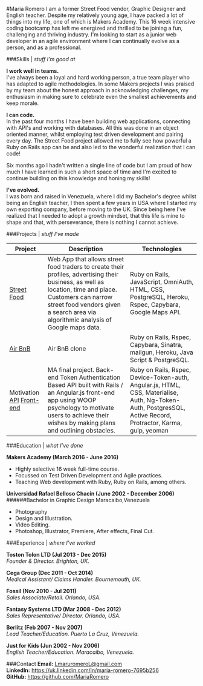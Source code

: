 
#Maria Romero
I am a former Street Food vendor, Graphic Designer and English teacher. Despite my relatively young age, I have packed a lot of things into my life, one of which is Makers Academy. This 16 week intensive coding bootcamp has left me energized and thrilled to be joining a fun, challenging and thriving industry. I'm looking to start as a junior web developer in an agile environment where I can continually evolve as a person, and as a professional.

###Skills | *stuff I’m good at*

**I work well in teams.**<br />
I've always been a loyal and hard working person, a true team player who has adapted to agile methodologies. In some Makers projects I was praised by my team about the honest approach in acknowledging challenges, my enthusiasm in making sure to celebrate even the smallest achievements and keep morale.

**I can code.**<br />
In the past four months I have been building web applications, connecting with API's and working with databases. All this was done in an object oriented manner, whilst employing test driven development and pairing every day. The Street Food project allowed me to fully see how powerful a Ruby on Rails app can be and also led to the wonderful realization that I can code!

Six months ago I hadn't written a single line of code but I am proud of how much I have learned in such a short space of time and I'm excited to continue building on this knowledge and honing my skills!

**I've evolved.**<br />
I was born and raised in Venezuela, where I did my Bachelor's degree whilst being an English teacher, I then spent a few years in USA where I started my own exporting company, before moving to the UK. Since being here I've realized that I needed to adopt a growth mindset, that this life is mine to shape and that, with perseverance, there is nothing I cannot achieve.

###Projects | *stuff I’ve made*

| Project                 | Description             | Technologies            |
|-------------------------|-------------------------|-------------------------|
| [Street Food](https://github.com/MariaRomero/streetFood) | Web App that allows street food traders to create their profiles, advertising their business, as well as location, time and place. Customers can narrow street food vendors given a search area via algorithmic analysis of Google maps data. | Ruby on Rails, JavaScript, OmniAuth, HTML, CSS, PostgreSQL, Heroku, Rspec, Capybara, Google Maps API. |
| [Air BnB](https://github.com/MariaRomero/air_bnb) | Air BnB clone | Ruby on Rails, Rspec, Capybara, Sinatra, mailgun, Heroku, Java Script & PostgreSQL. |
| Motivation [API](https://github.com/RobinHeathcote/Motivation) [Front-end](https://github.com/letianw91/motivation-angular) | MA final project. Back-end Token Authentication Based API built with Rails / an Angular.js front-end app using WOOP psychology to motivate users to achieve their wishes by making plans and outlining obstacles. | Ruby on Rails, Rspec, Device-Token-auth, Angular.js, HTML, CSS, Materialise, Auth, Ng-Token-Auth, PostgresSQL, Active Record, Protractor, Karma, gulp, yeoman |


###Education | *what I’ve done*

**Makers Academy (March 2016 - June 2016)** <br />
- Highly selective 16 week full-time course.
- Focussed on Test Driven Development and Agile practices.
- Teaching Web development with Ruby, Ruby on Rails, among others.

**Universidad Rafael Belloso Chacin (June 2002 - December 2006)** <br />
######Bachelor in Graphic Design Maracaibo,Venezuela 
- Photography
- Design and Illustration.
- Video Editing.
- Photoshop, Illustrator, Premiere, After effects, Final Cut.

###Experience | *where I’ve worked*

**Toston Tolon LTD (Jul 2013 - Dec 2015)**<br />
*Founder & Director. Brighton, UK.*

**Cega Group (Dec 2011 - Oct 2014)**<br />
*Medical Assistant/ Claims Handler. Bournemouth, UK.*

**Fossil (Nov 2010 - Jul 2011)**<br />
*Sales Associate/Retail. Orlando, USA.*

**Fantasy Systems LTD (Mar 2008 - Dec 2012)**<br />
*Sales Representative/ Director. Orlando, USA.*

**Berlitz (Feb 2007 - Nov 2007)**<br />
*Lead Teacher/Education. Puerto La Cruz, Venezuela.*

**Just for Kids (Jun 2002 - Nov 2006)**<br />
*English Teacher/Education. Maracaibo, Venezuela.*

###Contact
**Email:** LmaruromeroL@gmail.com<br>
**LinkedIn:** https://uk.linkedin.com/in/maria-romero-7695b256<br>
**GitHub:** https://github.com/MariaRomero<br>
